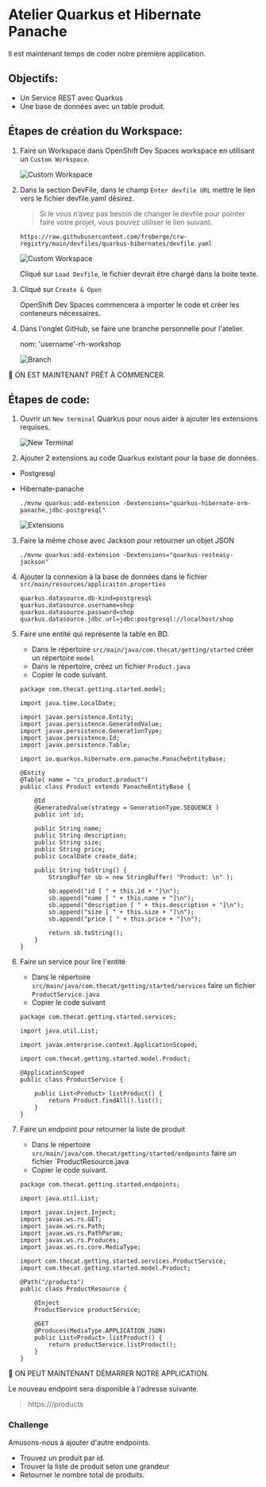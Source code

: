# Atelier Quarkus et Hibernate Panache

Il est maintenant temps de coder notre première application.  

## Objectifs:
* Un Service REST avec Quarkus
* Une base de données avec un table produit.


## Étapes de création du Workspace:

1. Faire un Workspace dans OpenShift Dev Spaces workspace en utilisant un `Custom Workspace`.

    ![Custom Workspace](images/custom-workspace.png)

2. Dans la section DevFile, dans le champ `Enter devfile URL` mettre le lien vers le fichier devfile.yaml désirez. 

    > Si le vous n’avez pas besoin de changer le devfile pour pointer faire votre projet, vous pouvez utiliser le lien suivant.
    ```
    https://raw.githubusercontent.com/froberge/crw-registry/main/devfiles/quarkus-hibernates/devfile.yaml
    ```
    ![Custom Workspace](images/crw-load-devfile.png)

    Cliqué sur `Load Devfile`, le fichier devrait être chargé dans la boite texte.

3. Cliqué sur `Create & Open`

    OpenShift Dev Spaces commencera à importer le code et créer les conteneurs nécessaires.

4. Dans l'onglet GitHub, se faire une branche personnelle pour l'atelier.

    nom: 'username'-rh-workshop

    ![Branch](images/github-create-branch.png)

:tada: ON EST MAINTENANT PRÊT À COMMENCER.

## Étapes de code:

1. Ouvrir un `New terminal` Quarkus pour nous aider à ajouter les extensions requises.

    ![New Terminal](images/crw-newterminal.png)

2. Ajouter 2 extensions au code Quarkus existant pour la base de données.
* Postgresql
* Hibernate-panache

    ```
    ./mvnw quarkus:add-extension -Dextensions="quarkus-hibernate-orm-panache,jdbc-postgresql"
    ```

    ![Extensions](images/extension-result.png)

3. Faire la même chose avec Jackson pour retourner un objet JSON

    ```
    ./mvnw quarkus:add-extension -Dextensions="quarkus-resteasy-jackson"
    ```

4. Ajouter la connexion à la base de données dans le fichier `src/main/resources/applicaiton.properties`

    ```
    quarkus.datasource.db-kind=postgresql
    quarkus.datasource.username=shop
    quarkus.datasource.password=shop
    quarkus.datasource.jdbc.url=jdbc:postgresql://localhost/shop
    ```

5. Faire une entité qui représente la table en BD.

    * Dans le répertoire `src/main/java/com.thecat/getting/started` créer un répertoire `model`
    * Dans le répertoire, créez un fichier `Product.java`
    * Copier le code suivant.

    ```
    package com.thecat.getting.started.model;

    import java.time.LocalDate;

    import javax.persistence.Entity;
    import javax.persistence.GeneratedValue;
    import javax.persistence.GenerationType;
    import javax.persistence.Id;
    import javax.persistence.Table;

    import io.quarkus.hibernate.orm.panache.PanacheEntityBase;

    @Entity
    @Table( name = "cs_product.product")
    public class Product extends PanacheEntityBase {

        @Id
        @GeneratedValue(strategy = GenerationType.SEQUENCE )
        public int id;

        public String name;
        public String description;
        public String size;
        public String price;
        public LocalDate create_date;
        
        public String toString() {
            StringBuffer sb = new StringBuffer( "Product: \n" );
                
            sb.append("id [ " + this.id + "]\n");
            sb.append("name [ " + this.name + "]\n");
            sb.append("description [ " + this.description + "]\n");
            sb.append("size [ " + this.size + "]\n");
            sb.append("price [ " + this.price + "]\n");
            
            return sb.toString();
        }
    }
    ```

6. Faire un service pour lire l'entité
    * Dans le répertoire `src/main/java/com.thecat/getting/started/services` faire un fichier `ProductService.java`
    * Copier le code suivant
    ```
    package com.thecat.getting.started.services;

    import java.util.List;

    import javax.enterprise.context.ApplicationScoped;

    import com.thecat.getting.started.model.Product; 

    @ApplicationScoped
    public class ProductService {
        
        public List<Product> listProduct() {
            return Product.findAll().list();
        }
    }
    ```

7. Faire un endpoint pour retourner la liste de produit
    * Dans le répertoire `src/main/java/com.thecat/getting/started/endpoints` faire un fichier `ProductResource.java
    * Copier le code suivant.
    ```
    package com.thecat.getting.started.endpoints;

    import java.util.List;

    import javax.inject.Inject;
    import javax.ws.rs.GET;
    import javax.ws.rs.Path;
    import javax.ws.rs.PathParam;
    import javax.ws.rs.Produces;
    import javax.ws.rs.core.MediaType;

    import com.thecat.getting.started.services.ProductService;
    import com.thecat.getting.started.model.Product;

    @Path("/products")
    public class ProductResource {

        @Inject
        ProductService productService;

        @GET
        @Produces(MediaType.APPLICATION_JSON)
        public List<Product> listProduct() {
            return productService.listProduct();
        }
    }
    ```

:tada: ON PEUT MAINTENANT DÉMARRER NOTRE APPLICATION.

Le nouveau endpoint sera disponible à l'adresse suivante.
> https://<route>/products

### Challenge
Amusons-nous à ajouter d'autre endpoints.

* Trouvez un produit par id.
* Trouver la liste de produit selon une grandeur
* Retourner le nombre total de produits.


